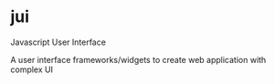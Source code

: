 # jui
Javascript User Interface

A user interface frameworks/widgets to create web application with complex UI
